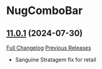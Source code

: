 # NugComboBar

## [11.0.1](https://github.com/rgd87/NugComboBar/tree/11.0.1) (2024-07-30)
[Full Changelog](https://github.com/rgd87/NugComboBar/compare/11.0.0...11.0.1) [Previous Releases](https://github.com/rgd87/NugComboBar/releases)

- Sanguine Stratagem fix for retail  
